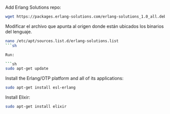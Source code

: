 Add Erlang Solutions repo: 

```sh
wget https://packages.erlang-solutions.com/erlang-solutions_1.0_all.deb && sudo dpkg -i erlang-solutions_1.0_all.deb
```

Modificar el archivo que apunta al origen donde están ubicados los binarios del lenguaje.

```sh
nano /etc/apt/sources.list.d/erlang-solutions.list
```sh

Run:

```sh 
sudo apt-get update
```

Install the Erlang/OTP platform and all of its applications: 

```sh
sudo apt-get install esl-erlang
```

Install Elixir: 

```sh
sudo apt-get install elixir
```



